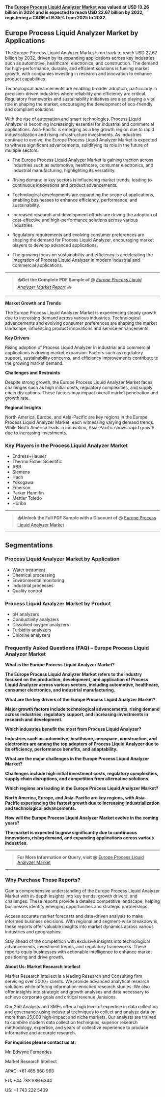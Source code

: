 <p><strong>The <a href="https://www.marketresearchintellect.com/download-sample/?rid=578091&amp;utm_source=Pulse-April-Europe&amp;utm_medium=852">Europe Process Liquid Analyzer Market</a> was valued at USD 13.26 billion in 2024 and is expected to reach USD 22.67 billion by 2032, registering a CAGR of 9.35% from 2025 to 2032.</strong></p><h2>Europe Process Liquid Analyzer Market by Applications&nbsp;</h2><p><p>The Europe Process Liquid Analyzer Market is on track to reach USD 22.67 billion by 2032, driven by its expanding applications across key industries such as automotive, healthcare, electronics, and construction. The demand for high-performance, durable, and efficient solutions is fueling market growth, with companies investing in research and innovation to enhance product capabilities.</p><p>Technological advancements are enabling broader adoption, particularly in precision-driven industries where reliability and efficiency are critical. Regulatory frameworks and sustainability initiatives are also playing a vital role in shaping the market, encouraging the development of eco-friendly and compliant solutions.</p><p>With the rise of automation and smart technologies, Process Liquid Analyzer is becoming increasingly essential for industrial and commercial applications. Asia-Pacific is emerging as a key growth region due to rapid industrialization and rising infrastructure investments. As industries continue to evolve, the Europe Process Liquid Analyzer Market is expected to witness significant advancements, solidifying its role in the future of multiple sectors.</p></p><ul><li><p>The Europe Process Liquid Analyzer Market is gaining traction across industries such as automotive, healthcare, consumer electronics, and industrial manufacturing, highlighting its versatility.</p></li><li><p>Rising demand in key sectors is influencing market trends, leading to continuous innovations and product advancements.</p></li><li><p>Technological developments are expanding the scope of applications, enabling businesses to enhance efficiency, performance, and sustainability.</p></li><li><p>Increased research and development efforts are driving the adoption of cost-effective and high-performance solutions across various industries.</p></li><li><p>Regulatory requirements and evolving consumer preferences are shaping the demand for Process Liquid Analyzer, encouraging market players to develop advanced applications.</p></li><li><p>The growing focus on sustainability and efficiency is accelerating the integration of Process Liquid Analyzer in modern industrial and commercial applications.</p></li></ul><hr /><blockquote><p><strong><span class="font-[700]">📥Get the Complete PDF Sample of @ </span></strong><em><span class="font-[700]"><a href="https://www.marketresearchintellect.com/download-sample/?rid=578091&amp;utm_source=Pulse-April-Europe&amp;utm_medium=852" target="_blank" data-tracking-control-name="article-ssr-frontend-pulse_little-text-block" data-tracking-will-navigate="" data-test-link="">Europe Process Liquid Analyzer Market Report</a>&nbsp;📥</span></em></p></blockquote><hr /><p class="" data-start="77" data-end="360"><strong data-start="77" data-end="105">Market Growth and Trends</strong></p><p class="" data-start="77" data-end="360">The Europe Process Liquid Analyzer Market is experiencing steady growth due to increasing demand across various industries. Technological advancements and evolving consumer preferences are shaping the market landscape, influencing product innovations and service enhancements.</p><p class="" data-start="362" data-end="606"><strong data-start="362" data-end="377">Key Drivers</strong></p><p class="" data-start="362" data-end="606">Rising adoption of Process Liquid Analyzer in industrial and commercial applications is driving market expansion. Factors such as regulatory support, sustainability concerns, and efficiency improvements contribute to the growing market demand.</p><p class="" data-start="608" data-end="849"><strong data-start="608" data-end="637">Challenges and Restraints</strong></p><p class="" data-start="608" data-end="849">Despite strong growth, the Europe Process Liquid Analyzer Market faces challenges such as high initial costs, regulatory complexities, and supply chain disruptions. These factors may impact overall market penetration and growth rate.</p><p class="" data-start="851" data-end="1095"><strong data-start="851" data-end="872">Regional Insights</strong></p><p class="" data-start="851" data-end="1095">North America, Europe, and Asia-Pacific are key regions in the Europe Process Liquid Analyzer Market, each witnessing varying demand trends. While North America leads in innovation, Asia-Pacific shows rapid growth due to increasing investments.</p><p><h3>Key Players in the Process Liquid Analyzer Market </h3><ul><li>Endress+Hauser</li><li> Thermo Fisher Scientific</li><li> ABB</li><li> Siemens</li><li> Hach</li><li> Yokogawa</li><li> Emerson</li><li> Parker Hannifin</li><li> Mettler Toledo</li><li> Horiba</li></ul></p><hr /><blockquote><p><strong>📥Unlock the Full PDF Sample with a Discount of @</strong> <a href="https://www.marketresearchintellect.com/ask-for-discount/?rid=578091&amp;utm_source=Pulse-April-Europe&amp;utm_medium=852">Europe Process Liquid Analyzer Market</a></p></blockquote><hr /><p><h2>Segmentations</h2><h3>Process Liquid Analyzer Market by Application</h3><ul><li>Water treatment</li><li> Chemical processing</li><li> Environmental monitoring</li><li> Industrial processes</li><li> Quality control</li></ul><h3>Process Liquid Analyzer Market by Product</h3><ul><li>pH analyzers</li><li> Conductivity analyzers</li><li> Dissolved oxygen analyzers</li><li> Turbidity analyzers</li><li> Chlorine analyzers</li></ul></p><h3><strong>Frequently Asked Questions (FAQ) &ndash; Europe Process Liquid Analyzer Market</strong></h3><p><strong>What is the Europe Process Liquid Analyzer Market?</strong></p><p><strong>The Europe Process Liquid Analyzer Market refers to the industry focused on the production, development, and application of Process Liquid Analyzer across various sectors, including automotive, healthcare, consumer electronics, and industrial manufacturing.</strong></p><p><strong>What are the key drivers of the Europe Process Liquid Analyzer Market?</strong></p><p><strong>Major growth factors include technological advancements, rising demand across industries, regulatory support, and increasing investments in research and development.</strong></p><p><strong>Which industries benefit the most from Process Liquid Analyzer?</strong></p><p><strong>Industries such as automotive, healthcare, aerospace, construction, and electronics are among the top adopters of Process Liquid Analyzer due to its efficiency, performance benefits, and adaptability.</strong></p><p><strong>What are the major challenges in the Europe Process Liquid Analyzer Market?</strong></p><p><strong>Challenges include high initial investment costs, regulatory complexities, supply chain disruptions, and competition from alternative solutions.</strong></p><p><strong>Which regions are leading in the Europe Process Liquid Analyzer Market?</strong></p><p><strong>North America, Europe, and Asia-Pacific are key regions, with Asia-Pacific experiencing the fastest growth due to increasing industrialization and technological advancements.</strong></p><p><strong>How will the Europe Process Liquid Analyzer Market evolve in the coming years?</strong></p><p><strong>The market is expected to grow significantly due to continuous innovations, rising demand, and expanding applications across various industries.</strong></p><hr /><blockquote><p><span class="font-[700]"><strong>For More Information or Query, visit&nbsp;@</strong>&nbsp;</span><span class="font-[700]"><a href="https://www.marketresearchintellect.com/product/global-process-liquid-analyzer-market-size-forecast/?utm_source=Linkedin&utm_medium=852" target="_blank" data-tracking-control-name="article-ssr-frontend-pulse_little-text-block" data-tracking-will-navigate="" data-test-link="">Europe Process Liquid Analyzer Market</a></span></p></blockquote><hr /><h3><strong data-start="0" data-end="31">Why Purchase These Reports?</strong></h3><p class="" data-start="35" data-end="297">Gain a comprehensive understanding of the Europe Process Liquid Analyzer Market with in-depth insights into key trends, growth drivers, and challenges. These reports provide a detailed competitive landscape, helping businesses identify emerging opportunities and strategic partnerships.</p><p class="" data-start="299" data-end="540">Access accurate market forecasts and data-driven analysis to make informed business decisions. With regional and segment-wise breakdowns, these reports offer valuable insights into market dynamics across various industries and geographies.</p><p class="" data-start="542" data-end="784">Stay ahead of the competition with exclusive insights into technological advancements, investment trends, and regulatory frameworks. These reports equip businesses with actionable intelligence to enhance market positioning and drive growth.</p><p><strong><span class="font-[700]">About Us: Market Research Intellect</span></strong></p><p><span class="">Market Research Intellect is a leading Research and Consulting firm servicing over 5000+ clients. We provide advanced analytical research solutions while offering information-enriched research studies.&nbsp;</span>We also offer insights into strategic and growth analyses and data necessary to achieve corporate goals and critical revenue Janisions.</p><p><span class="">Our 250 Analysts and SMEs offer a high level of expertise in data collection and governance using industrial techniques to collect and analyze data on more than 25,000 high-impact and niche markets. Our analysts are trained to combine modern data collection techniques, superior research methodology, expertise, and years of collective experience to produce informative and accurate research.</span></p><p><strong>For inquiries please contact us at:</strong></p><p>Mr. Edwyne Fernandes</p><p>Market Research Intellect</p><p>APAC: +61 485 860 968</p><p>EU: +44 788 886 6344</p><p>US: +1 743 222 5439</p>